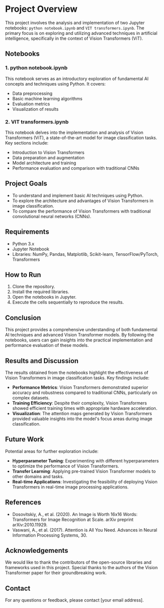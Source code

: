 # Project Overview

This project involves the analysis and implementation of two Jupyter notebooks: `python notebook.ipynb` and `VIT transformers.ipynb`. The primary focus is on exploring and utilizing advanced techniques in artificial intelligence, specifically in the context of Vision Transformers (ViT).

## Notebooks

### 1. python notebook.ipynb
This notebook serves as an introductory exploration of fundamental AI concepts and techniques using Python. It covers:
- Data preprocessing
- Basic machine learning algorithms
- Evaluation metrics
- Visualization of results

### 2. VIT transformers.ipynb
This notebook delves into the implementation and analysis of Vision Transformers (ViT), a state-of-the-art model for image classification tasks. Key sections include:
- Introduction to Vision Transformers
- Data preparation and augmentation
- Model architecture and training
- Performance evaluation and comparison with traditional CNNs

## Project Goals
- To understand and implement basic AI techniques using Python.
- To explore the architecture and advantages of Vision Transformers in image classification.
- To compare the performance of Vision Transformers with traditional convolutional neural networks (CNNs).

## Requirements
- Python 3.x
- Jupyter Notebook
- Libraries: NumPy, Pandas, Matplotlib, Scikit-learn, TensorFlow/PyTorch, Transformers

## How to Run
1. Clone the repository.
2. Install the required libraries.
3. Open the notebooks in Jupyter.
4. Execute the cells sequentially to reproduce the results.

## Conclusion
This project provides a comprehensive understanding of both fundamental AI techniques and advanced Vision Transformer models. By following the notebooks, users can gain insights into the practical implementation and performance evaluation of these models.

## Results and Discussion
The results obtained from the notebooks highlight the effectiveness of Vision Transformers in image classification tasks. Key findings include:
- **Performance Metrics**: Vision Transformers demonstrated superior accuracy and robustness compared to traditional CNNs, particularly on complex datasets.
- **Training Efficiency**: Despite their complexity, Vision Transformers showed efficient training times with appropriate hardware acceleration.
- **Visualization**: The attention maps generated by Vision Transformers provided valuable insights into the model's focus areas during image classification.

## Future Work
Potential areas for further exploration include:
- **Hyperparameter Tuning**: Experimenting with different hyperparameters to optimize the performance of Vision Transformers.
- **Transfer Learning**: Applying pre-trained Vision Transformer models to other domains and tasks.
- **Real-time Applications**: Investigating the feasibility of deploying Vision Transformers in real-time image processing applications.

## References
- Dosovitskiy, A., et al. (2020). An Image is Worth 16x16 Words: Transformers for Image Recognition at Scale. arXiv preprint arXiv:2010.11929.
- Vaswani, A., et al. (2017). Attention is All You Need. Advances in Neural Information Processing Systems, 30.

## Acknowledgements
We would like to thank the contributors of the open-source libraries and frameworks used in this project. Special thanks to the authors of the Vision Transformer paper for their groundbreaking work.

## Contact
For any questions or feedback, please contact [your email address].
